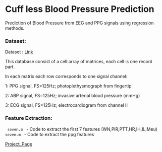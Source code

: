 # Cuff less Blood Pressure Prediction 

Prediction of Blood Pressure from EEG and PPG signals using regression methods. 

### Dataset:

Dataset :  [Link](https://archive.ics.uci.edu/ml/machine-learning-databases/00340/)

This database consist of a cell array of matrices, each cell is one record part. 

In each matrix each row corresponds to one signal channel: 

1: PPG signal, FS=125Hz; photoplethysmograph from fingertip 

2: ABP signal, FS=125Hz; invasive arterial blood pressure (mmHg) 

3: ECG signal, FS=125Hz; electrocardiogram from channel II 

### Feature Extraction:

<code> seven.m </code> - Code to extract the first 7 features (WN,PIR,PTT,HR,IH,IL,Meu)
<code> seven.m </code> - Code to extract the ppg features 



[Project_Page](https://sites.google.com/view/cufflessbp/home)
